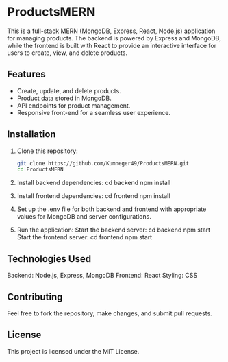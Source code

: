 # ProductsMERN

This is a full-stack MERN (MongoDB, Express, React, Node.js) application for managing products. The backend is powered by Express and MongoDB, while the frontend is built with React to provide an interactive interface for users to create, view, and delete products.

## Features

- Create, update, and delete products.
- Product data stored in MongoDB.
- API endpoints for product management.
- Responsive front-end for a seamless user experience.

## Installation

1. Clone this repository:
   ```bash
   git clone https://github.com/Kumneger49/ProductsMERN.git
   cd ProductsMERN
2. Install backend dependencies:
   cd backend
   npm install
3. Install frontend dependencies:
   cd frontend
   npm install
4. Set up the .env file for both backend and frontend with appropriate values for MongoDB and server configurations.

5. Run the application:
   Start the backend server:
     cd backend
     npm start
   Start the frontend server:
     cd frontend
     npm start
   
## Technologies Used

Backend: Node.js, Express, MongoDB
Frontend: React
Styling: CSS

## Contributing

Feel free to fork the repository, make changes, and submit pull requests.

## License

This project is licensed under the MIT License.

